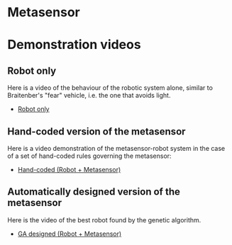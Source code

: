 # Metasensor


# Demonstration videos

## Robot only

Here is a video of the behaviour of the robotic system alone, similar to Braitenber's "fear" vehicle, i.e. the one that avoids light.

- [Robot only](videos/robot-only.mp4)

## Hand-coded version of the metasensor

Here is a video demonstration of the metasensor-robot system in the case of a set of hand-coded rules governing the metasensor:

- [Hand-coded (Robot + Metasensor)](videos/hand-coded-metasensor.mp4)


## Automatically designed version of the metasensor

Here is the video of the best robot found by the genetic algorithm.

- [GA designed (Robot + Metasensor)](videos/video2.mp4)
